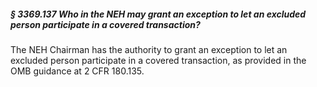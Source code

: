 ##### § 3369.137 Who in the NEH may grant an exception to let an excluded person participate in a covered transaction? #####

The NEH Chairman has the authority to grant an exception to let an excluded person participate in a covered transaction, as provided in the OMB guidance at 2 CFR 180.135.